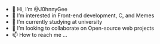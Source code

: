 - 👋 Hi, I’m @J0hnnyGee
- 👀 I’m interested in Front-end development, C, and Memes
- 🌱 I’m currently studying at university
- 💞️ I’m looking to collaborate on Open-source web projects
- 📫 How to reach me ...

